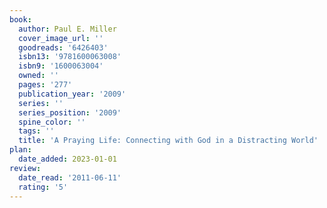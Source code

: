```yaml
---
book:
  author: Paul E. Miller
  cover_image_url: ''
  goodreads: '6426403'
  isbn13: '9781600063008'
  isbn9: '1600063004'
  owned: ''
  pages: '277'
  publication_year: '2009'
  series: ''
  series_position: '2009'
  spine_color: ''
  tags: ''
  title: 'A Praying Life: Connecting with God in a Distracting World'
plan:
  date_added: 2023-01-01
review:
  date_read: '2011-06-11'
  rating: '5'
---
```

